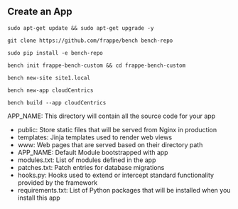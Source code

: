 ## Create an App
```
sudo apt-get update && sudo apt-get upgrade -y
```
```
git clone https://github.com/frappe/bench bench-repo
```
```
sudo pip install -e bench-repo
```
```
bench init frappe-bench-custom && cd frappe-bench-custom
```
```
bench new-site site1.local
```
```
bench new-app cloudCentrics
```

```
bench build --app cloudCentrics
```

APP_NAME: This directory will contain all the source code for your app
- public: Store static files that will be served from Nginx in production
- templates: Jinja templates used to render web views
- www: Web pages that are served based on their directory path
- APP_NAME: Default Module bootstrapped with app
- modules.txt: List of modules defined in the app
- patches.txt: Patch entries for database migrations
- hooks.py: Hooks used to extend or intercept standard functionality provided by the framework
- requirements.txt: List of Python packages that will be installed when you install this app
